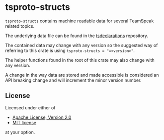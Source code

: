 # tsproto-structs
`tsproto-structs` contains machine readable data for several TeamSpeak
related topics.

The underlying data file can be found in the [tsdeclarations](https://github.com/ReSpeak/tsdeclarations)
repository.

The contained data may change with any version so the suggested way of
referring to this crate is using `tsproto-structs = "=<version>"`.

The helper functions found in the root of this crate may also change with
any version.

A change in the way data are stored and made accessible is considered an API
breaking change and will increment the minor version number.

## License
Licensed under either of

 * [Apache License, Version 2.0](LICENSE-APACHE)
 * [MIT license](LICENSE-MIT)

at your option.
